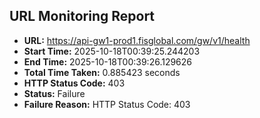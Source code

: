 ## URL Monitoring Report

- **URL:** https://api-gw1-prod1.fisglobal.com/gw/v1/health
- **Start Time:** 2025-10-18T00:39:25.244203
- **End Time:** 2025-10-18T00:39:26.129626
- **Total Time Taken:** 0.885423 seconds
- **HTTP Status Code:** 403
- **Status:** Failure
- **Failure Reason:** HTTP Status Code: 403
